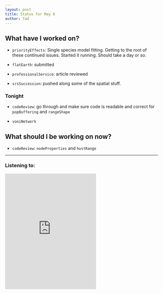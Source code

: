```yaml
---
layout: post 
title: Status for May 8 
author: Tad
---
```

 
## What have I worked on?
 
* `priorityEffects`: Single species model fitting. Getting to the root of these continued issues. Started it running. Should take a day or so. 

* `flatEarth`: submitted

* `professionalService`: article reviewed

* `srsSuccession`: pushed along some of the spatial stuff. 




### Tonight 

* `codeReview`: go through and make sure code is readable and correct for `popBuffering` and `rangeShape`

* `voniNetwork`



## What should I be working on now? 

* `codeReview`: `nodeProperties` and `hostRange`

 
 
--- 
 
### Listening to: 
<iframe src="https://embed.spotify.com/?uri=spotify%3Atrack%3A4XxsyODDCzSv5AYEBgUUvd" width="300" height="380" frameborder="0" allowtransparency="true"></iframe>

 <i class='fa fa-code' style='color:pink'></i> 
